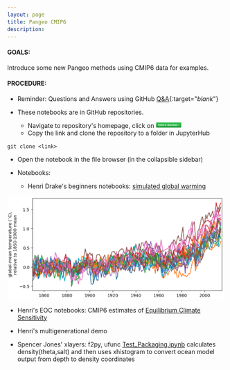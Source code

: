 ```yaml
---
layout: page
title: Pangeo CMIP6
description: 
---
```


#### GOALS: 
Introduce some new Pangeo methods using CMIP6 data for examples.

#### PROCEDURE:
- Reminder: Questions and Answers using GitHub [Q&A](/pages/issues.html){:target="_blank_"}
  
- These notebooks are in GitHub repositories. 
  - Navigate to repository's homepage, click on <img src="/assets/clone.png" width="60">
  - Copy the link and clone the repository to a folder in JupyterHub 
```
git clone <link>
```
  - Open the notebook in the file browser (in the collapsible sidebar)

- Notebooks:
   - Henri Drake's beginners notebooks: [simulated global warming](https://github.com/hdrake/cmip6-temperature-demo/blob/master/notebooks/00_calculate_simulated_global_warming.ipynb)
<p align="left"><img src="/assets/hdrake.png" width="500"></p>

   - Henri's EOC notebooks: CMIP6 estimates of [Equilibrium Climate Sensitivity](https://github.com/hdrake/cmip6-temperature-demo/blob/master/notebooks/00_calculate_simulated_global_warming.ipynb)

   - Henri's multigenerational demo [](https://github.com/hdrake/cmip6hack-multigen/blob/master/notebooks/1_multigenerational_skill_seasonal.ipynb)

   - Spencer Jones' xlayers: f2py, ufunc [Test_Packaging.ipynb](https://github.com/cspencerjones/xlayers/blob/master/notebooks/Test_Packaging.ipynb)
calculates density(theta,salt) and then uses xhistogram to convert ocean model output from depth to density coordinates
